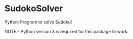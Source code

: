 # SudokoSolver
Python Program to solve Sudoku!

NOTE:- Python version 3 is required for this package to work.
